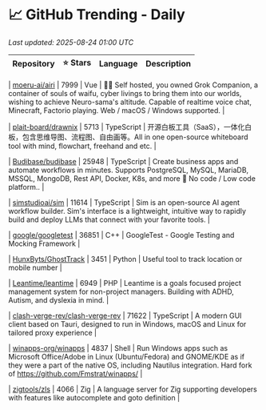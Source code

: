 # 📈 GitHub Trending - Daily

_Last updated: 2025-08-24 01:00 UTC_

| Repository | ⭐ Stars | Language | Description |
|------------|--------:|----------|-------------|

| [moeru-ai/airi](https://github.com/moeru-ai/airi) | 7999 | Vue | 💖🧸 Self hosted, you owned Grok Companion, a container of souls of waifu, cyber livings to bring them into our worlds, wishing to achieve Neuro-sama's altitude. Capable of realtime voice chat, Minecraft, Factorio playing. Web / macOS / Windows supported. |

| [plait-board/drawnix](https://github.com/plait-board/drawnix) | 5713 | TypeScript | 开源白板工具（SaaS），一体化白板，包含思维导图、流程图、自由画等。All in one open-source whiteboard tool with mind, flowchart, freehand and etc. |

| [Budibase/budibase](https://github.com/Budibase/budibase) | 25948 | TypeScript | Create business apps and automate workflows in minutes. Supports PostgreSQL, MySQL, MariaDB, MSSQL, MongoDB, Rest API, Docker, K8s, and more 🚀 No code / Low code platform.. |

| [simstudioai/sim](https://github.com/simstudioai/sim) | 11614 | TypeScript | Sim is an open-source AI agent workflow builder. Sim's interface is a lightweight, intuitive way to rapidly build and deploy LLMs that connect with your favorite tools. |

| [google/googletest](https://github.com/google/googletest) | 36851 | C++ | GoogleTest - Google Testing and Mocking Framework |

| [HunxByts/GhostTrack](https://github.com/HunxByts/GhostTrack) | 3451 | Python | Useful tool to track location or mobile number |

| [Leantime/leantime](https://github.com/Leantime/leantime) | 6949 | PHP | Leantime is a goals focused project management system for non-project managers. Building with ADHD, Autism, and dyslexia in mind. |

| [clash-verge-rev/clash-verge-rev](https://github.com/clash-verge-rev/clash-verge-rev) | 71622 | TypeScript | A modern GUI client based on Tauri, designed to run in Windows, macOS and Linux for tailored proxy experience |

| [winapps-org/winapps](https://github.com/winapps-org/winapps) | 4837 | Shell | Run Windows apps such as Microsoft Office/Adobe in Linux (Ubuntu/Fedora) and GNOME/KDE as if they were a part of the native OS, including Nautilus integration. Hard fork of https://github.com/Fmstrat/winapps/ |

| [zigtools/zls](https://github.com/zigtools/zls) | 4066 | Zig | A language server for Zig supporting developers with features like autocomplete and goto definition |
